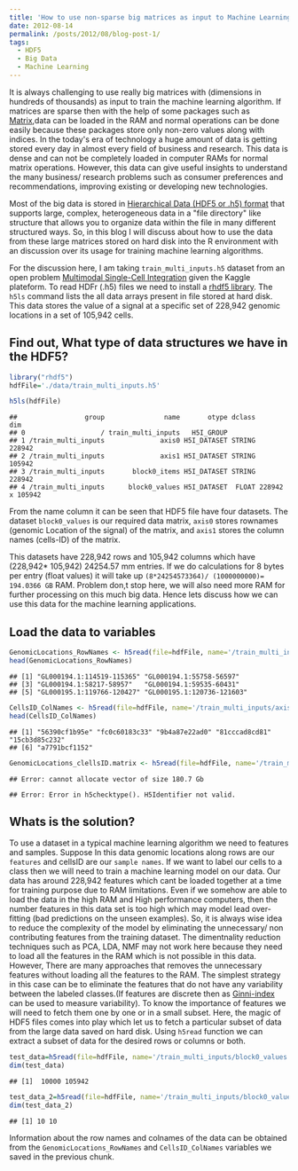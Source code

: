 ```yaml
---
title: 'How to use non-sparse big matrices as input to Machine Learning algorithms?'
date: 2012-08-14
permalink: /posts/2012/08/blog-post-1/
tags:
  - HDF5
  - Big Data
  - Machine Learning
---
```


It is always challenging to use really big matrices with (dimensions in hundreds of thousands) as input to train the machine learning algorithm. If matrices are sparse then with the help of some  packages such as [Matrix](https://cran.r-project.org/web/packages/Matrix/index.html),data can be loaded in the RAM and normal operations can be done easily because these packages store only non-zero values along with indices.  In the today's era of technology a huge amount of data is getting stored every day in almost every field of business and research. This data is dense and can not be completely loaded in computer RAMs for normal matrix operations. However, this data can give useful insights to understand the many business/ research problems such as consumer preferences and recommendations, improving existing or developing new technologies. 

Most of the big data is stored in [Hierarchical Data (HDF5 or .h5) format](https://www.neonscience.org/resources/learning-hub/tutorials/about-hdf5) that supports large, complex, heterogeneous data in a "file directory" like structure that allows you to organize data within the file in many different structured ways. So, in this blog I will discuss about how to use the data from these large matrices stored on hard disk into the R environment with an discussion over its usage for training machine learning algorithms.

For the discussion here, I am taking `train_multi_inputs.h5` dataset from an open problem [Multimodal Single-Cell Integration](https://www.kaggle.com/competitions/open-problems-multimodal/data?select=metadata.csv) given the Kaggle plateform.  To read HDFr (.h5) files we need to install a [rhdf5 library](https://www.bioconductor.org/packages/release/bioc/html/rhdf5.html). The `h5ls` command lists the all data arrays present in file stored at hard disk. This data stores the value of a signal at a specific set of 228,942 genomic locations in a set of 105,942 cells.

## Find out, What type of data structures we have in the HDF5?


```r
library("rhdf5")
hdfFile='./data/train_multi_inputs.h5'

h5ls(hdfFile)
```

```
##                 group               name       otype dclass             dim
## 0                   / train_multi_inputs   H5I_GROUP                       
## 1 /train_multi_inputs              axis0 H5I_DATASET STRING          228942
## 2 /train_multi_inputs              axis1 H5I_DATASET STRING          105942
## 3 /train_multi_inputs       block0_items H5I_DATASET STRING          228942
## 4 /train_multi_inputs      block0_values H5I_DATASET  FLOAT 228942 x 105942
```
From the name column it can be seen that HDF5 file have four datasets. The dataset `block0_values` is our required data matrix, `axis0` stores rownames (genomic Location of the signal) of the matrix, and `axis1` stores the column names (cells-ID) of the matrix.


This datasets have 228,942  rows and 105,942 columns which have (228,942* 105,942) 24254.57 mm entries. If we do calculations for 8 bytes per entry (float values) it will take up `(8*24254573364)/ (1000000000)= 194.0366 GB` RAM. Problem don,t stop here, we will also need more RAM for further processing on this much big data. Hence lets discuss how we can use this data for the machine learning applications.

## Load the data to variables


```r
GenomicLocations_RowNames <- h5read(file=hdfFile, name='/train_multi_inputs/axis0') # Load row names (genomic locations) to a variable
head(GenomicLocations_RowNames)
```

```
## [1] "GL000194.1:114519-115365" "GL000194.1:55758-56597"  
## [3] "GL000194.1:58217-58957"   "GL000194.1:59535-60431"  
## [5] "GL000195.1:119766-120427" "GL000195.1:120736-121603"
```

```r
CellsID_ColNames <- h5read(file=hdfFile, name='/train_multi_inputs/axis1') # Load column names (Cells-Ids) to a variable
head(CellsID_ColNames) 
```

```
## [1] "56390cf1b95e" "fc0c60183c33" "9b4a87e22ad0" "81cccad8cd81" "15cb3d85c232"
## [6] "a7791bcf1152"
```

```r
GenomicLocations_clellsID.matrix <- h5read(file=hdfFile, name='/train_multi_inputs/block0_values') # Load matrix names to a variable,  can't it be loaded ?
```

```
## Error: cannot allocate vector of size 180.7 Gb
```

```
## Error: Error in h5checktype(). H5Identifier not valid.
```


## Whats is the solution?

To use a dataset in a typical machine learning algorithm we need to features and samples.  Suppose In this data genomic locations along rows are our `features` and cellsID are our `sample names`.  If we want to label our cells to a class then we will need to train a machine learning model on our data. Our data has around 228,942 features which cant be loaded together at a time for training purpose due to RAM limitations. Even if we somehow are able to load the data in the high RAM and High performance computers, then the number features in this data set is too high which may model lead over-fitting (bad predictions on the unseen examples). So, it is always wise idea to reduce the complexity of the model by eliminating the unnecessary/ non contributing features from the training dataset. The dimentnality reduction techniques such as PCA, LDA, NMF may not work here because they need to load all the features in the RAM which is not possible in this data. However, There are many approaches that removes the unnecessary features without loading all the features to the RAM. The simplest strategy in this case can be to eliminate the features that do not have any variability between the labeled classes.(If features are discrete then as [Ginni-index](https://blog.quantinsti.com/gini-index/) can be used to measure variability). To know the importance of features we will need to fetch them one by one or in a small subset. Here, the magic of HDF5 files comes into play which let us to fetch a particular subset of data from the large data saved on hard disk. Using `h5read` function we can extract a subset of data for the desired rows or columns or both.


```r
test_data=h5read(file=hdfFile, name='/train_multi_inputs/block0_values', index = list(1:10000, NULL )) # fetch data of first 10000 rows i.e features or genomic location
dim(test_data)
```

```
## [1]  10000 105942
```

```r
test_data_2=h5read(file=hdfFile, name='/train_multi_inputs/block0_values', index = list(1:10, 1:10)) ## fetch data of first 10 rows and first 10 columns
dim(test_data_2)
```

```
## [1] 10 10
```

Information about the row names and colnames of the data can be obtained from the `GenomicLocations_RowNames` and `CellsID_ColNames` variables we saved in the previous chunk. 


